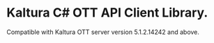 # Kaltura C# OTT API Client Library.
Compatible with Kaltura OTT server version 5.1.2.14242 and above.
